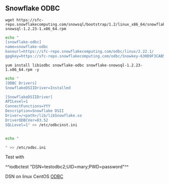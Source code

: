 #
## Snowflake ODBC
```
wget https://sfc-repo.snowflakecomputing.com/snowsql/bootstrap/1.2/linux_x86_64/snowflake-snowsql-1.2.23-1.x86_64.rpm
```

```bash
echo "
[snowflake-odbc]
name=snowflake-odbc
baseurl=https://sfc-repo.snowflakecomputing.com/odbc/linux/2.22.1/
gpgkey=https://sfc-repo.snowflakecomputing.com/odbc/Snowkey-630D9F3CAB551AF3-gpg " >> /etc/yum.repos.d/snowflake-odbc.repo
```
```
yum install libiodbc snowflake-odbc snowflake-snowsql-1.2.23-1.x86_64.rpm -y
```
```bash
echo "
[ODBC Drivers]
SnowflakeDSIIDriver=Installed

[SnowflakeDSIIDriver]
APILevel=1
ConnectFunctions=YYY
Description=Snowflake DSII
Driver=/<path>/lib/libSnowflake.so
DriverODBCVer=03.52
SQLLevel=1" >> /etc/odbcinst.ini


echo "

" >> /etc/odbc.ini
```

Test with

^^iodbctest "DSN=testodbc2;UID=mary;PWD=password"^^


DSN on linux CentOS [ODBC](https://community.snowflake.com/s/article/How-to-create-Snowflake-ODBC-DSN-On-Linux-CentOS)